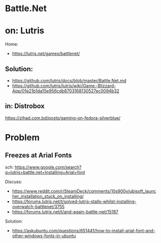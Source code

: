 # Battle.Net
# on: Lutris
Home:
- https://lutris.net/games/battlenet/

## Solution:
- https://github.com/lutris/docs/blob/master/Battle.Net.md
- https://github.com/lutris/lutris/wiki/Game:-Blizzard-App/01e21b1da15e956cdb8703168130527ec0094b32

## in: Distrobox
https://zihad.com.bd/posts/gaming-on-fedora-silverblue/

# Problem
## Freezes at Arial Fonts
sch: https://www.google.com/search?q=lutris+battle.net+Installing+Arial+font

Discuss:
- https://www.reddit.com/r/SteamDeck/comments/10s900v/ubisoft_launcher_installation_stuck_on_installing/
- https://forums.lutris.net/t/solved-lutris-stalls-whilst-installing-overwatch-battlenet/3755
- https://forums.lutris.net/t/and-again-battle-net/15187

Solution:
- https://askubuntu.com/questions/651441/how-to-install-arial-font-and-other-windows-fonts-in-ubuntu
